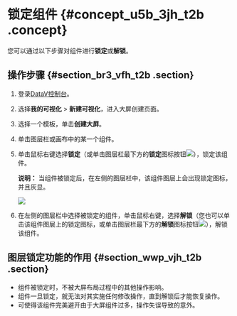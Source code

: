# 锁定组件 {#concept_u5b_3jh_t2b .concept}

您可以通过以下步骤对组件进行**锁定**或**解锁**。

## 操作步骤 {#section_br3_vfh_t2b .section}

1.  登录[DataV控制台](https://datav.alibabacloud.com/)。
2.  选择**我的可视化** \> **新建可视化**，进入大屏创建页面。
3.  选择一个模板，单击**创建大屏**。
4.  单击图层栏或画布中的某一个组件。
5.  单击鼠标右键选择**锁定**（或单击图层栏最下方的**锁定**图标按钮![](http://static-aliyun-doc.oss-cn-hangzhou.aliyuncs.com/assets/img/17378/15583440529225_zh-CN.png)），锁定该组件。

    **说明：** 当组件被锁定后，在左侧的图层栏中，该组件图层上会出现锁定图标，并且灰显。

    ![](http://static-aliyun-doc.oss-cn-hangzhou.aliyuncs.com/assets/img/17378/155834405211183_zh-CN.png)

6.  在左侧的图层栏中选择被锁定的组件，单击鼠标右键，选择**解锁**（您也可以单击该组件图层上的锁定图标，或单击图层栏最下方的**解锁**图标按钮![](http://static-aliyun-doc.oss-cn-hangzhou.aliyuncs.com/assets/img/17378/15583440529225_zh-CN.png)），解锁该组件。

## 图层锁定功能的作用 {#section_wwp_vjh_t2b .section}

-   组件被锁定时，不被大屏布局过程中的其他操作影响。
-   组件一旦锁定，就无法对其实施任何修改操作，直到解锁后才能恢复操作。
-   可使得该组件完美避开由于大屏组件过多，操作失误导致的意外。

